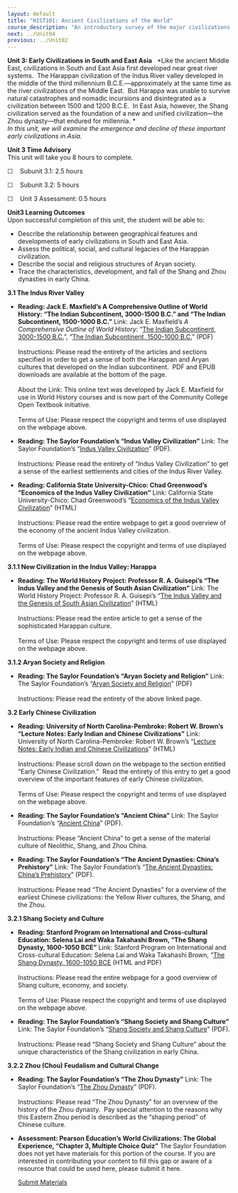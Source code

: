 ```yaml
---
layout: default
title: "HIST101: Ancient Civilizations of the World"
course_description: "An introductory survey of the major civilizations of the ancient world from the Paleolithic Era to the Middle Ages, with special emphasis on the nature and characteristics of 'civilized' society."
next: ../Unit04
previous: ../Unit02
---
```

**Unit 3: Early Civilizations in South and East Asia** <span
id="3"></span> 
*Like the ancient Middle East, civilizations in South and East Asia
first developed near great river systems.  The Harappan civilization of
the Indus River valley developed in the middle of the third millennium
B.C.E.—approximately at the same time as the river civilizations of the
Middle East.  But Harappa was unable to survive natural catastrophes and
nomadic incursions and disintegrated as a civilization between 1500 and
1200 B.C.E.  In East Asia, however, the Shang civilization served as the
foundation of a new and unified civilization—the Zhou dynasty—that
endured for millennia. *  
 *In this unit, we will examine the emergence and decline of these
important early civilizations in Asia.*

**Unit 3 Time Advisory**  
This unit will take you 8 hours to complete.  
  
 ☐    Subunit 3.1: 2.5 hours  
  
 ☐    Subunit 3.2: 5 hours  
  
 ☐    Unit 3 Assessment: 0.5 hours

**Unit3 Learning Outcomes**  
Upon successful completion of this unit, the student will be able to:
-   Describe the relationship between geographical features and
    developments of early civilizations in South and East Asia.
-   Assess the political, social, and cultural legacies of the Harappan
    civilization.
-   Describe the social and religious structures of Aryan society.
-   Trace the characteristics, development, and fall of the Shang and
    Zhou dynasties in early China.

**3.1 The Indus River Valley** <span id="3.1"></span> 
-   **Reading: Jack E. Maxfield’s A Comprehensive Outline of World
    History: “The Indian Subcontinent, 3000-1500 B.C.” and “The Indian
    Subcontinent, 1500-1000 B.C.”**
    Link: Jack E. Maxfield’s *A Comprehensive Outline of World History*:
    “[The Indian Subcontinent, 3000-1500
    B.C.](http://www.saylor.org/site/wp-content/uploads/2011/09/The-Indian-Subcontinent_-3000-to-1500-B.C..pdf)”,
    “[The Indian Subcontinent, 1500-1000
    B.C.](http://www.saylor.org/site/wp-content/uploads/2011/09/The-Indian-Subcontinent_-1500-to-1000-B.C..pdf)”
    (PDF)  
        
     Instructions: Please read the entirety of the articles and sections
    specified in order to get a sense of both the Harappan and Aryan
    cultures that developed on the Indian subcontinent.  PDF and EPUB
    downloads are available at the bottom of the page.  
        
     About the Link: This online text was developed by Jack E. Maxfield
    for use in World History courses and is now part of the Community
    College Open Textbook initiative.  
        
     Terms of Use: Please respect the copyright and terms of use
    displayed on the webpage above.

-   **Reading: The Saylor Foundation’s “Indus Valley Civilization”**
    Link: The Saylor Foundation’s “[Indus Valley
    Civilization](http://www.saylor.org/site/wp-content/uploads/2012/10/HIST101-3.1-IndusValley-FINAL1.pdf)”
    (PDF).  
        
     Instructions: Please read the entirety of “Indus Valley
    Civilization” to get a sense of the earliest settlements and cities
    of the Indus River Valley.

-   **Reading: California State University-Chico: Chad Greenwood’s
    “Economics of the Indus Valley Civilization”**
    Link: California State University-Chico: Chad Greenwood’s
    “[Economics of the Indus Valley
    Civilization](http://www.csuchico.edu/%7Echeinz/syllabi/asst001/fall97/2chd.htm)”
    (HTML)  
        
     Instructions: Please read the entire webpage to get a good overview
    of the economy of the ancient Indus Valley civilization.  
        
     Terms of Use: Please respect the copyright and terms of use
    displayed on the webpage above.

**3.1.1 New Civilization in the Indus Valley: Harappa** <span
id="3.1.1"></span> 
-   **Reading: The World History Project: Professor R. A. Guisepi’s “The
    Indus Valley and the Genesis of South Asian Civilization”**
    Link: The World History Project: Professor R. A. Guisepi’s “[The
    Indus Valley and the Genesis of South Asian
    Civilization](http://history-world.org/indus_valley.htm)” (HTML)  
        
     Instructions: Please read the entire article to get a sense of the
    sophisticated Harappan culture.  
        
     Terms of Use: Please respect the copyright and terms of use
    displayed on the webpage above.

**3.1.2 Aryan Society and Religion** <span id="3.1.2"></span> 
-   **Reading: The Saylor Foundation’s “Aryan Society and Religion”**
    Link: The Saylor Foundation’s “[Aryan Society and
    Religion](http://www.saylor.org/site/wp-content/uploads/2012/10/HIST101-Subunit-3.1.2-Aryan-Society-and-Religion-Final.pdf)”
    (PDF)  
        
     Instructions: Please read the entirety of the above linked page.

**3.2 Early Chinese Civilization** <span id="3.2"></span> 
-   **Reading: University of North Carolina-Pembroke: Robert W. Brown’s
    “Lecture Notes: Early Indian and Chinese Civilizations”**
    Link: University of North Carolina-Pembroke: Robert W. Brown’s
    “[Lecture Notes: Early Indian and Chinese
    Civilizations](http://www.uncp.edu/home/rwb/lecture_asian_civ.htm)”
    (HTML)  
        
     Instructions: Please scroll down on the webpage to the section
    entitled “Early Chinese Civilization.”  Read the entirety of this
    entry to get a good overview of the important features of early
    Chinese civilization.  
        
     Terms of Use: Please respect the copyright and terms of use
    displayed on the webpage above.

-   **Reading: The Saylor Foundation’s “Ancient China”**
    Link: The Saylor Foundation’s “[Ancient
    China](http://www.saylor.org/site/wp-content/uploads/2012/10/HIST101-3.2-ChinaIntro-FINAL1.pdf)”
    (PDF).  
        
     Instructions: Please “Ancient China” to get a sense of the material
    culture of Neolithic, Shang, and Zhou China.

-   **Reading: The Saylor Foundation’s “The Ancient Dynasties: China’s
    Prehistory”**
    Link: The Saylor Foundation’s “[The Ancient Dynasties: China’s
    Prehistory](http://www.saylor.org/site/wp-content/uploads/2012/10/HIST101-3.2-AncientDynasties-FINAL1.pdf)”
    (PDF).  
        
     Instructions: Please read “The Ancient Dynasties” for a overview of
    the earliest Chinese civilizations: the Yellow River cultures, the
    Shang, and the Zhou.

**3.2.1 Shang Society and Culture** <span id="3.2.1"></span> 
-   **Reading: Stanford Program on International and Cross-cultural
    Education: Selena Lai and Waka Takahashi Brown, “The Shang Dynasty,
    1600-1050 BCE”**
    Link: Stanford Program on International and Cross-cultural
    Education: Selena Lai and Waka Takahashi Brown, “[The Shang Dynasty,
    1600-1050 BCE](http://spice.stanford.edu/docs/117) (HTML and PDF)  
        
     Instructions: Please read the entire webpage for a good overview of
    Shang culture, economy, and society.  
        
     Terms of Use: Please respect the copyright and terms of use
    displayed on the webpage above.

-   **Reading: The Saylor Foundation’s “Shang Society and Shang
    Culture”**
    Link: The Saylor Foundation’s “[Shang Society and Shang
    Culture](http://www.saylor.org/site/wp-content/uploads/2012/10/HIST101-3.2.1-ShangSociety-FINAL1.pdf)”
    (PDF).  
        
     Instructions: Please read “Shang Society and Shang Culture” about
    the unique characteristics of the Shang civilization in early
    China. 

**3.2.2 Zhou (Chou) Feudalism and Cultural Change** <span
id="3.2.2"></span> 
-   **Reading: The Saylor Foundation’s “The Zhou Dynasty”**
    Link: The Saylor Foundation’s “[The Zhou
    Dynasty](http://www.saylor.org/site/wp-content/uploads/2012/10/HIST101-3.2.2-ZhouDynasty-FINAL1.pdf)”
    (PDF).  
        
     Instructions: Please read “The Zhou Dynasty” for an overview of the
    history of the Zhou dynasty.  Pay special attention to the reasons
    why this Eastern Zhou period is described as the “shaping period” of
    Chinese culture. 

-   **Assessment: Pearson Education’s World Civilizations: The Global
    Experience, “Chapter 3, Multiple Choice Quiz”**
    The Saylor Foundation does not yet have materials for this portion
    of the course. If you are interested in contributing your content to
    fill this gap or aware of a resource that could be used here, please
    submit it here.

    [Submit Materials](/contribute/)



